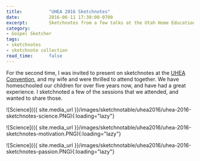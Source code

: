 ```yaml
---
title:          "UHEA 2016 Sketchnotes"
date:           2016-06-11 17:30:00-0700
excerpt:        Sketchnotes from a few talks at the Utah Home Education Association convention.
category:
- Gospel Sketcher
tags:
- sketchnotes
- sketchnote collection
read_time:      false
---
```


For the second time, I was invited to present on sketchnotes at the [UHEA Convention](http://www.uhea.org/2016-uhea-convention/), and my wife and were thrilled to attend together. We have homeschooled our children for over five years now, and have had a great experience. I sketchnoted a few of the sessions that we attended, and wanted to share those.

![Science]({{ site.media_url }}/images/sketchnotable/uhea2016/uhea-2016-sketchnotes-science.PNG){:loading="lazy"}

![Science]({{ site.media_url }}/images/sketchnotable/uhea2016/uhea-2016-sketchnotes-motivation.PNG){:loading="lazy"}

![Science]({{ site.media_url }}/images/sketchnotable/uhea2016/uhea-2016-sketchnotes-passion.PNG){:loading="lazy"}
